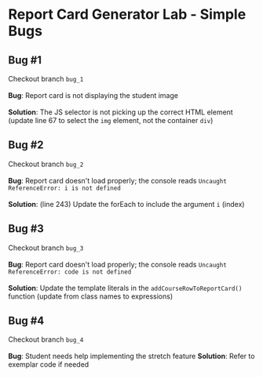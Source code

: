 # Report Card Generator Lab - Simple Bugs

## Bug #1
Checkout branch `bug_1`
<br>
<br>
<b>Bug</b>: Report card is not displaying the student image
<br>
<br>
<b>Solution</b>: The JS selector is not picking up the correct HTML element (update line 67 to select the `img` element, not the container `div`)

## Bug #2
Checkout branch `bug_2`
<br>
<br>
<b>Bug</b>: Report card doesn't load properly; the console reads `Uncaught ReferenceError: i is not defined`
<br>
<br>
<b>Solution</b>: (line 243) Update the forEach to include the argument `i` (index)

## Bug #3
Checkout branch `bug_3`
<br>
<br>
<b>Bug</b>: Report card doesn't load properly; the console reads `Uncaught ReferenceError: code is not defined`
<br>
<br>
<b>Solution</b>: Update the template literals in the `addCourseRowToReportCard()` function (update from class names to expressions)

## Bug #4
Checkout branch `bug_4`
<br>
<br>
<b>Bug</b>: Student needs help implementing the stretch feature
<b>Solution</b>: Refer to exemplar code if needed
